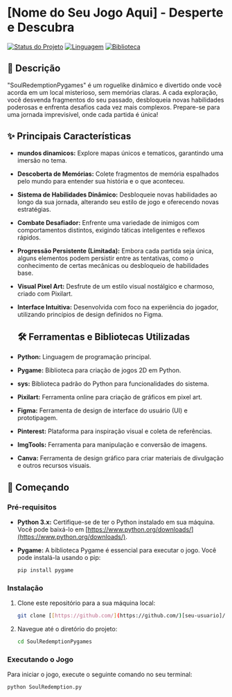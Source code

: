 # [Nome do Seu Jogo Aqui] - Desperte e Descubra

[![Status do Projeto](https://img.shields.io/badge/Status-Em%20Desenvolvimento-yellow)](https://github.com/[seu-usuario]/[seu-repositorio]/projects/)
[![Linguagem](https://img.shields.io/badge/Linguagem-Python-blue)](https://www.python.org/)
[![Biblioteca](https://img.shields.io/badge/Biblioteca-Pygame-brightgreen)](https://www.pygame.org/)

## 📜 Descrição

"SoulRedemptionPygames" é um roguelike dinâmico e divertido onde você acorda em um local misterioso, sem memórias claras. A cada exploração, você desvenda fragmentos do seu passado, desbloqueia novas habilidades poderosas e enfrenta desafios cada vez mais complexos. Prepare-se para uma jornada imprevisível, onde cada partida é única!

## ✨ Principais Características

* **mundos dinamicos:** Explore mapas únicos e tematicos, garantindo uma imersão no tema.
* **Descoberta de Memórias:** Colete fragmentos de memória espalhados pelo mundo para entender sua história e o que aconteceu.
* **Sistema de Habilidades Dinâmico:** Desbloqueie novas habilidades ao longo da sua jornada, alterando seu estilo de jogo e oferecendo novas estratégias.
* **Combate Desafiador:** Enfrente uma variedade de inimigos com comportamentos distintos, exigindo táticas inteligentes e reflexos rápidos.
* **Progressão Persistente (Limitada):** Embora cada partida seja única, alguns elementos podem persistir entre as tentativas, como o conhecimento de certas mecânicas ou desbloqueio de habilidades base.
* **Visual Pixel Art:** Desfrute de um estilo visual nostálgico e charmoso, criado com Pixilart.
* **Interface Intuitiva:** Desenvolvida com foco na experiência do jogador, utilizando princípios de design definidos no Figma.

  ## 🛠️ Ferramentas e Bibliotecas Utilizadas

* **Python:** Linguagem de programação principal.
* **Pygame:** Biblioteca para criação de jogos 2D em Python.
* **sys:** Biblioteca padrão do Python para funcionalidades do sistema.
* **Pixilart:** Ferramenta online para criação de gráficos em pixel art.
* **Figma:** Ferramenta de design de interface do usuário (UI) e prototipagem.
* **Pinterest:** Plataforma para inspiração visual e coleta de referências.
* **ImgTools:** Ferramenta para manipulação e conversão de imagens.
* **Canva:** Ferramenta de design gráfico para criar materiais de divulgação e outros recursos visuais.

## 🚀 Começando

### Pré-requisitos

* **Python 3.x:** Certifique-se de ter o Python instalado em sua máquina. Você pode baixá-lo em [https://www.python.org/downloads/](https://www.python.org/downloads/).
* **Pygame:** A biblioteca Pygame é essencial para executar o jogo. Você pode instalá-la usando o pip:

    ```bash
    pip install pygame
    ```

### Instalação

1.  Clone este repositório para a sua máquina local:

    ```bash
    git clone [[https://github.com/](https://github.com/)[seu-usuario]/[seu-repositorio].git](https://github.com/Dronato/SoulRedemptionPygames.git)
    ```

2.  Navegue até o diretório do projeto:

    ```bash
    cd SoulRedemptionPygames
    ```

### Executando o Jogo

Para iniciar o jogo, execute o seguinte comando no seu terminal:

```bash
python SoulRedemption.py


